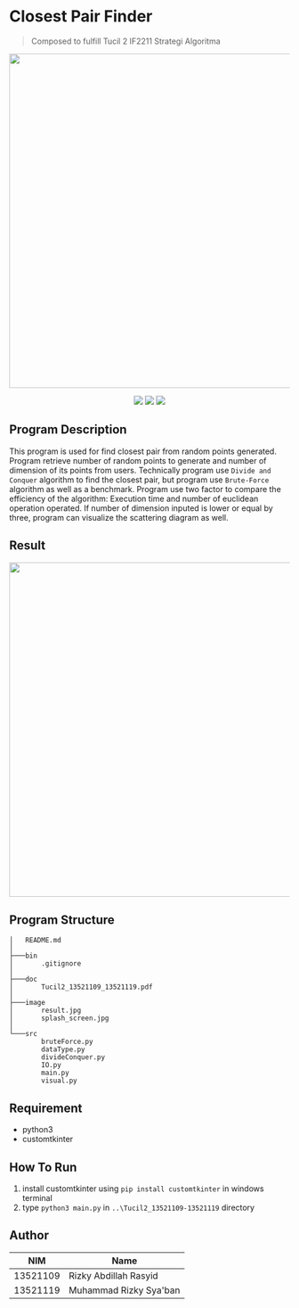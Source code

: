 # Closest Pair Finder

> Composed to fulfill Tucil 2 IF2211 Strategi Algoritma
<p align="center">
    <img src="https://github.com/mrsyaban/Tucil2_13521109-13521119/blob/main/image/splash_screen.jpg" width="600">
</p>
<p align="center">
<img src="https://img.shields.io/badge/python-3670A0?style=for-the-badge&logo=python&logoColor=ffdd54">
<img src="https://img.shields.io/badge/github-%23121011.svg?style=for-the-badge&logo=github&logoColor=white">
<img src="https://img.shields.io/badge/Line-00C300?style=for-the-badge&logo=line&logoColor=white">
</p>

## Program Description

This program is used for find closest pair from random points generated. Program retrieve number of random points to generate and number of dimension of its points from users. Technically program use `Divide and Conquer` algorithm to find the closest pair, but program use `Brute-Force` algorithm as well as a benchmark. Program use two factor to compare the efficiency of the algorithm: Execution time and number of euclidean operation operated. If number of dimension inputed is lower or equal by three, program can visualize the scattering diagram as well.

## Result

<p align="center">
    <img src="https://github.com/mrsyaban/Tucil2_13521109-13521119/blob/main/image/result.jpg" width="600">
</p>

## Program Structure
```
│   README.md
│
├───bin
│       .gitignore
│
├───doc
│       Tucil2_13521109_13521119.pdf
│
├───image
│       result.jpg
│       splash_screen.jpg
│
└───src
        bruteForce.py
        dataType.py
        divideConquer.py
        IO.py
        main.py
        visual.py
```
## Requirement

- python3
- customtkinter

## How To Run

1. install customtkinter using `pip install customtkinter` in windows terminal 
2. type `python3 main.py` in `..\Tucil2_13521109-13521119` directory

## Author
| NIM      | Name                   |
| -------- | ---------------------- |
| 13521109 | Rizky Abdillah Rasyid  |
| 13521119 | Muhammad Rizky Sya'ban |
